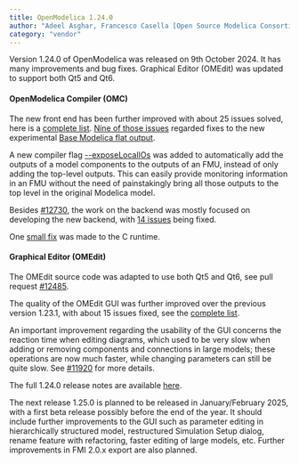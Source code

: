 ```yaml
---
title: OpenModelica 1.24.0
author: "Adeel Asghar, Francesco Casella [Open Source Modelica Consortium](https://www.openmodelica.org/)"
category: "vendor"
---
```


Version 1.24.0 of OpenModelica was released on 9th October 2024. It has many improvements and bug fixes. Graphical Editor (OMEdit) was updated to support both Qt5 and Qt6.

#### OpenModelica Compiler (OMC)

The new front end has been further improved with about 25 issues solved, here is a [complete list](https://github.com/OpenModelica/OpenModelica/issues?q=is%3Aissue+milestone%3A1.24.0+label%3ACOMP%2FOMC%2FFrontend+is%3Aclosed+). [Nine of those issues](https://github.com/OpenModelica/OpenModelica/issues?q=is%3Aclosed+milestone%3A1.24.0+label%3A%22COMP%2FBase+Modelica%22+) regarded fixes to the new experimental [Base Modelica flat output](https://openmodelica.org/doc/OpenModelicaUsersGuide/latest/basemodelica.html#flattening-models-to-basemodelica).

A new compiler flag [--exposeLocalIOs](https://openmodelica.org/doc/OpenModelicaUsersGuide/latest/omchelptext.html#omcflag-exposelocalios) was added to automatically add the outputs of a model components to the outputs of an FMU, instead of only adding the top-level outputs. This can easily provide monitoring information in an FMU without the need of painstakingly bring all those outputs to the top level in the original Modelica model.

Besides [#12730](https://github.com/OpenModelica/OpenModelica/issues/12730), the work on the backend was mostly focused on developing the new backend, with [14 issues](https://github.com/OpenModelica/OpenModelica/issues?q=is%3Aclosed+milestone%3A1.24.0+label%3A%22COMP%2FOMC%2FNew+Backend%22+) being fixed. 

One [small fix](https://github.com/OpenModelica/OpenModelica/issues?q=is%3Aclosed+milestone%3A1.24.0+label%3ACOMP%2FOMC%2FRuntime) was made to the C runtime.

#### Graphical Editor (OMEdit)

The OMEdit source code was adapted to use both Qt5 and Qt6, see pull request [#12485](https://github.com/OpenModelica/OpenModelica/pull/12485).

The quality of the OMEdit GUI was further improved over the previous version 1.23.1, with about 15 issues fixed, see the
[complete list](https://github.com/OpenModelica/OpenModelica/issues?q=milestone%3A1.24.0+is%3Aclosed+label%3A%22COMP%2FGUI%2FInstBased+Interface%22%2CCOMP%2FGUI%2FOMEdit+). 

An important improvement regarding the usability of the GUI concerns the reaction time when editing diagrams, which used to be very slow when adding or removing components and connections in large models; these operations are now much faster, while changing parameters can still be quite slow. See [#11920](https://github.com/OpenModelica/OpenModelica/issues/11920) for more details.

The full 1.24.0 release notes are available [here](https://github.com/OpenModelica/OpenModelica/releases/tag/v1.24.0).

The next release 1.25.0 is planned to be released in January/February 2025, with a first beta release possibly before the end of the year. It should include further improvements to the GUI such as parameter editing in hierarchically structured model, restructured Simulation Setup dialog, rename feature with refactoring, faster editing of large models, etc. Further improvements in FMI 2.0.x export are also planned.
